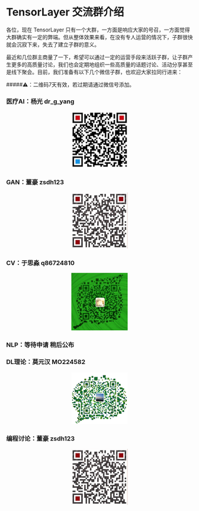 # TensorLayer 交流群介绍
各位，现在 TensorLayer 只有一个大群，一方面是响应大家的号召，一方面觉得大群确实有一定的弊端。但从整体效果来看，在没有专人运营的情况下，子群很快就会沉寂下来，失去了建立子群的意义。     

最近和几位群主商量了一下，希望可以通过一定的运营手段来活跃子群，让子群产生更多的高质量讨论，我们也会定期地组织一些高质量的话题讨论、活动分享甚至是线下聚会。目前，我们准备有以下几个微信子群，也欢迎大家拉同行进来：

#####⚠️：二维码7天有效，若过期请通过微信号添加。      

### 医疗AI：杨光 dr\_g\_yang    

<div align="center">
	<img src="images/yangguang.jpeg" width="30%" height="30%"/>
</div>

### GAN：董豪 zsdh123

<div align="center">
	<img src="images/donghao.jpeg" width="30%" height="30%"/>
</div>

### CV：于思淼 q86724810

<div align="center">
	<img src="images/yusimiao.jpeg" width="30%" height="30%"/>
</div>

### NLP：等待申请 稍后公布


### DL理论：莫元汉 MO224582

<div align="center">
	<img src="images/moyuanhan.jpeg" width="30%" height="30%"/>
</div>

### 编程讨论：董豪 zsdh123

<div align="center">
	<img src="images/donghao.jpeg" width="30%" height="30%"/>
</div>


